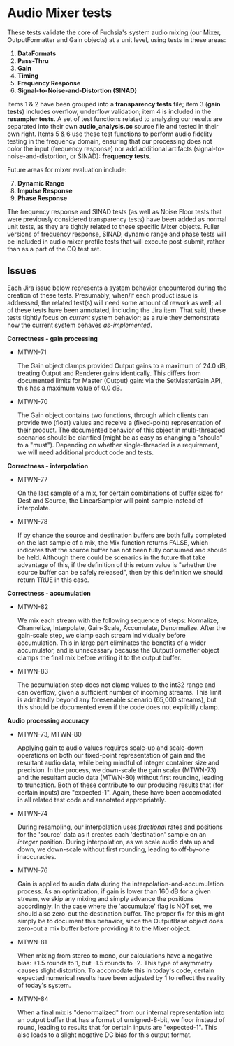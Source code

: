 # Audio Mixer tests

These tests validate the core of Fuchsia's system audio mixing (our Mixer,
OutputFormatter and Gain objects) at a unit level, using tests in these areas:

1) **DataFormats**
2) **Pass-Thru**
3) **Gain**
4) **Timing**
5) **Frequency Response**
6) **Signal-to-Noise-and-Distortion (SINAD)**

Items 1 & 2 have been grouped into a __transparency tests__ file; item 3
(__gain tests__) includes overflow, underflow validation; item 4 is included
in the __resampler tests__. A set of test functions related to analyzing our
results are separated into their own __audio_analysis.cc__ source file and
tested in their own right. Items 5 & 6 use these test functions to perform
audio fidelity testing in the frequency domain, ensuring that our processing
does not color the input (frequency response) nor add additional artifacts
(signal-to-noise-and-distortion, or SINAD): __frequency tests__.


Future areas for mixer evaluation include:

7) **Dynamic Range**
8) **Impulse Response**
9) **Phase Response**


The frequency response and SINAD tests (as well as Noise Floor tests that
were previously considered transparency tests) have been added as normal
unit tests, as they are tightly related to these specific Mixer objects.
Fuller versions of frequency response, SINAD, dynamic range and phase tests
will be included in audio mixer profile tests that will execute post-submit,
rather than as a part of the CQ test set.

## Issues

Each Jira issue below represents a system behavior encountered during the
creation of these tests. Presumably, when/if each product issue is addressed,
the related test(s) will need some amount of rework as well; all of these
tests have been annotated, including the Jira item. That said, these tests
tightly focus on _current_ system behavior; as a rule they demonstrate how
the current system behaves _as-implemented_.

**Correctness - gain processing**

*   MTWN-71

    The Gain object clamps provided Output gains to a maximum of 24.0 dB,
treating Output and Renderer gains identically. This differs from documented
limits for Master (Output) gain: via the SetMasterGain API, this has a maximum
value of 0.0 dB.

*   MTWN-70

    The Gain object contains two functions, through which clients can provide
two (float) values and receive a (fixed-point) representation of their product.
The documented behavior of this object in multi-threaded scenarios should be
clarified (might be as easy as changing a "should" to a "must"). Depending on
whether single-threaded is a requirement, we will need additional product code
and tests.

**Correctness - interpolation**

*   MTWN-77

    On the last sample of a mix, for certain combinations of buffer sizes for
Dest and Source, the LinearSampler will point-sample instead of interpolate.

*   MTWN-78

    If by chance the source and destination buffers are both fully completed on
the last sample of a mix, the Mix function returns FALSE, which indicates that
the source buffer has not been fully consumed and should be held. Although
there could be scenarios in the future that take advantage of this, if the
definition of this return value is "whether the source buffer can be safely
released", then by this definition we should return TRUE in this case.

**Correctness - accumulation**

*   MTWN-82

    We mix each stream with the following sequence of steps: Normalize,
Channelize, Interpolate, Gain-Scale, Accumulate, Denormalize. After the
gain-scale step, we clamp each stream individually before accumulation. This in
large part eliminates the benefits of a wider accumulator, and is unnecessary
because the OutputFormatter object clamps the final mix before writing it to
the output buffer.

*   MTWN-83

    The accumulation step does not clamp values to the int32 range and can
overflow, given a sufficient number of incoming streams. This limit is
admittedly beyond any foreseeable scenario (65,000 streams), but this should be
documented even if the code does not explicitly clamp.

**Audio processing accuracy**

*   MTWN-73, MTWN-80

    Applying gain to audio values requires scale-up and scale-down operations
on both our fixed-point representation of gain and the resultant audio data,
while being mindful of integer container size and precision. In the process, we
down-scale the gain scalar (MTWN-73) and the resultant audio data (MTWN-80)
without first rounding, leading to truncation. Both of these contribute to our
producing results that (for certain inputs) are "expected-1". Again, these have
been accomodated in all related test code and annotated
appropriately.

*   MTWN-74

    During resampling, our interpolation uses *fractional* rates and positions
for the 'source' data as it creates each 'destination' sample on an *integer*
position. During interpolation, as we scale audio data up and down, we
down-scale without first rounding, leading to off-by-one inaccuracies.

*   MTWN-76

    Gain is applied to audio data during the interpolation-and-accumulation
process. As an optimization, if gain is lower than 160 dB for a given stream,
we skip any mixing and simply advance the positions accordingly. In the case
where the 'accumulate' flag is NOT set, we should also zero-out the destination
buffer. The proper fix for this might simply be to document this behavior,
since the OutputBase object does zero-out a mix buffer before providing it to
the Mixer object.

*   MTWN-81

    When mixing from stereo to mono, our calculations have a negative bias:
+1.5 rounds to 1, but -1.5 rounds to -2. This type of asymmetry causes slight
distortion. To accomodate this in today's code, certain expected numerical
results have been adjusted by 1 to reflect the reality of today's system.

*   MTWN-84

    When a final mix is "denormalized" from our internal representation into an
output buffer that has a format of unsigned-8-bit, we floor instead of round,
leading to results that for certain inputs are "expected-1". This also leads to
a slight negative DC bias for this output format.
